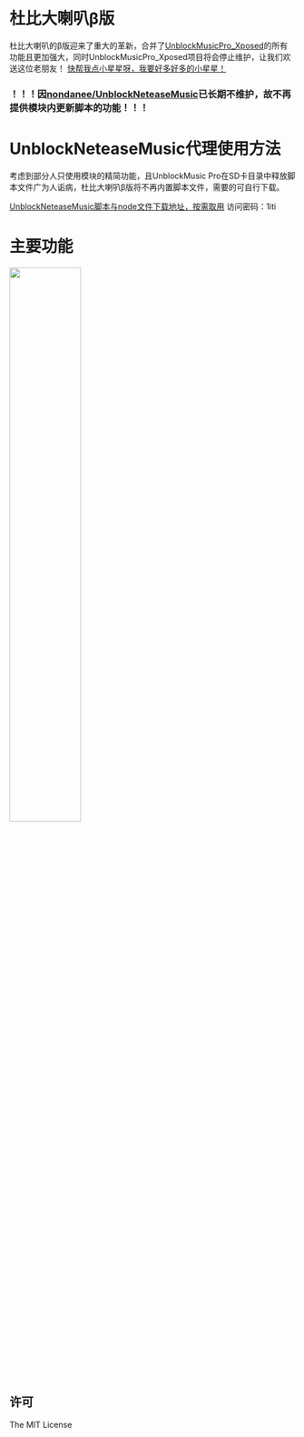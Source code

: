 # 杜比大喇叭β版

杜比大喇叭的β版迎来了重大的革新，合并了[UnblockMusicPro_Xposed](https://github.com/nining377/UnblockMusicPro_Xposed)的所有功能且更加强大，同时UnblockMusicPro_Xposed项目将会停止维护，让我们欢送这位老朋友！
[快帮我点小星星呀，我要好多好多的小星星！](https://github.com/nining377/dolby_beta)

### ！！！因[nondanee/UnblockNeteaseMusic](https://github.com/nondanee/UnblockNeteaseMusic)已长期不维护，故不再提供模块内更新脚本的功能！！！

# UnblockNeteaseMusic代理使用方法

考虑到部分人只使用模块的精简功能，且UnblockMusic Pro在SD卡目录中释放脚本文件广为人诟病，杜比大喇叭β版将不再内置脚本文件，需要的可自行下载。

[UnblockNeteaseMusic脚本与node文件下载地址，按需取用](https://wwi.lanzous.com/b0cr00nve) 访问密码：1iti

# 主要功能

<img src="https://raw.githubusercontent.com/nining377/dolby_beta/master/image/img_01.png" width="50%">

## 许可

The MIT License